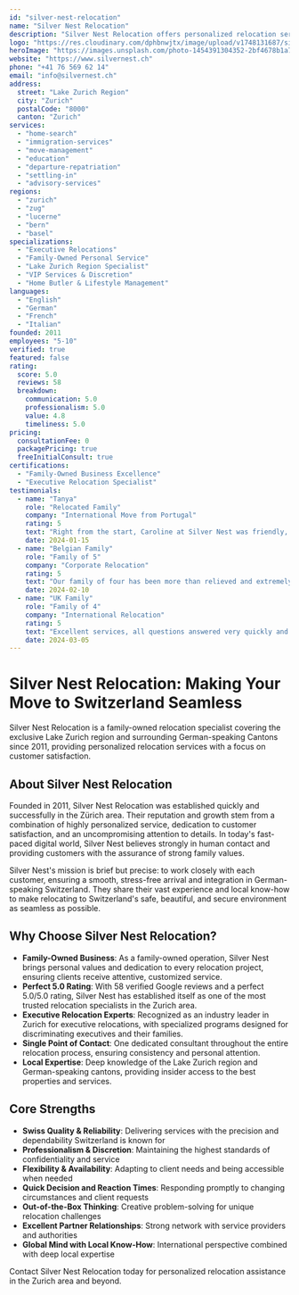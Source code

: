 ```yaml
---
id: "silver-nest-relocation"
name: "Silver Nest Relocation"
description: "Silver Nest Relocation offers personalized relocation services in Zurich and German-speaking Switzerland since 2011. Family-owned business specializing in executive relocations with perfect 5.0 rating."
logo: "https://res.cloudinary.com/dphbnwjtx/image/upload/v1748131687/silvernest_vvrrjk.webp"
heroImage: "https://images.unsplash.com/photo-1454391304352-2bf4678b1a7a?w=1200&h=600&fit=crop"
website: "https://www.silvernest.ch"
phone: "+41 76 569 62 14"
email: "info@silvernest.ch"
address:
  street: "Lake Zurich Region"
  city: "Zurich"
  postalCode: "8000"
  canton: "Zurich"
services:
  - "home-search"
  - "immigration-services"
  - "move-management"
  - "education"
  - "departure-repatriation"
  - "settling-in"
  - "advisory-services"
regions:
  - "zurich"
  - "zug"
  - "lucerne"
  - "bern"
  - "basel"
specializations:
  - "Executive Relocations"
  - "Family-Owned Personal Service"
  - "Lake Zurich Region Specialist"
  - "VIP Services & Discretion"
  - "Home Butler & Lifestyle Management"
languages:
  - "English"
  - "German"
  - "French"
  - "Italian"
founded: 2011
employees: "5-10"
verified: true
featured: false
rating:
  score: 5.0
  reviews: 58
  breakdown:
    communication: 5.0
    professionalism: 5.0
    value: 4.8
    timeliness: 5.0
pricing:
  consultationFee: 0
  packagePricing: true
  freeInitialConsult: true
certifications:
  - "Family-Owned Business Excellence"
  - "Executive Relocation Specialist"
testimonials:
  - name: "Tanya"
    role: "Relocated Family"
    company: "International Move from Portugal"
    rating: 5
    text: "Right from the start, Caroline at Silver Nest was friendly, optimistic, and professional. What set Silver Nest apart from competitors was Caroline's willingness and determination to meet our criteria with confidence. She was quick to respond to our e-mails and answer any of our questions. A five star service that I would definitely recommend!"
    date: 2024-01-15
  - name: "Belgian Family"
    role: "Family of 5"
    company: "Corporate Relocation"
    rating: 5
    text: "Our family of four has been more than relieved and extremely pleased to have Caroline take over our move when relocating to Zurich. She proved to be an incredible worthwhile investment which really lowered our stress levels during the move. She handled the moving companies for us, gave us advice about which service provider to use and took care of importing our car. We highly recommend her to anyone moving to Zurich!"
    date: 2024-02-10
  - name: "UK Family"
    role: "Family of 4"
    company: "International Relocation"
    rating: 5
    text: "Excellent services, all questions answered very quickly and professionally. Silver Nest Relocation is willing to help even after the relocation if more issues arise. Overall, they make the process of moving easy and smooth!"
    date: 2024-03-05
---
```


# Silver Nest Relocation: Making Your Move to Switzerland Seamless

Silver Nest Relocation is a family-owned relocation specialist covering the exclusive Lake Zurich region and surrounding German-speaking Cantons since 2011, providing personalized relocation services with a focus on customer satisfaction.

## About Silver Nest Relocation

Founded in 2011, Silver Nest Relocation was established quickly and successfully in the Zürich area. Their reputation and growth stem from a combination of highly personalized service, dedication to customer satisfaction, and an uncompromising attention to details. In today's fast-paced digital world, Silver Nest believes strongly in human contact and providing customers with the assurance of strong family values.

Silver Nest's mission is brief but precise: to work closely with each customer, ensuring a smooth, stress-free arrival and integration in German-speaking Switzerland. They share their vast experience and local know-how to make relocating to Switzerland's safe, beautiful, and secure environment as seamless as possible.

## Why Choose Silver Nest Relocation?

- **Family-Owned Business**: As a family-owned operation, Silver Nest brings personal values and dedication to every relocation project, ensuring clients receive attentive, customized service.
- **Perfect 5.0 Rating**: With 58 verified Google reviews and a perfect 5.0/5.0 rating, Silver Nest has established itself as one of the most trusted relocation specialists in the Zurich area.
- **Executive Relocation Experts**: Recognized as an industry leader in Zurich for executive relocations, with specialized programs designed for discriminating executives and their families.
- **Single Point of Contact**: One dedicated consultant throughout the entire relocation process, ensuring consistency and personal attention.
- **Local Expertise**: Deep knowledge of the Lake Zurich region and German-speaking cantons, providing insider access to the best properties and services.

## Core Strengths

- **Swiss Quality & Reliability**: Delivering services with the precision and dependability Switzerland is known for
- **Professionalism & Discretion**: Maintaining the highest standards of confidentiality and service
- **Flexibility & Availability**: Adapting to client needs and being accessible when needed
- **Quick Decision and Reaction Times**: Responding promptly to changing circumstances and client requests
- **Out-of-the-Box Thinking**: Creative problem-solving for unique relocation challenges
- **Excellent Partner Relationships**: Strong network with service providers and authorities
- **Global Mind with Local Know-How**: International perspective combined with deep local expertise

Contact Silver Nest Relocation today for personalized relocation assistance in the Zurich area and beyond. 